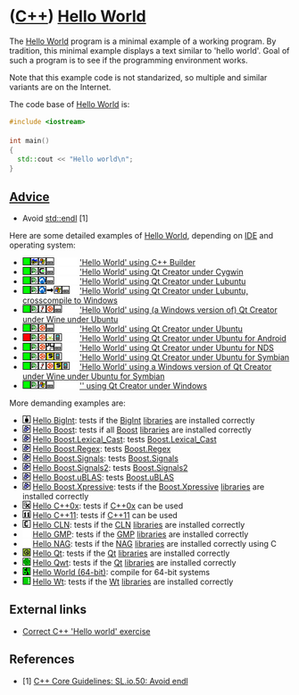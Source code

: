 # ([C++](Cpp.md)) [Hello World](CppHelloWorld.md)

The [Hello World](CppHelloWorld.md) program is a minimal example of a working program.
By tradition, this minimal example displays a text similar to 'hello world'.
Goal of such a program is to see if the programming environment works.

Note that this example code is not standarized, so multiple and similar
variants are on the Internet.

The code base of [Hello World](CppHelloWorld.md) is:

```c++
#include <iostream>

int main() 
{
  std::cout << "Hello world\n"; 
}
```

## [Advice](CppAdvice.md)

 * Avoid [std::endl](CppStdEndl.md) [1]

Here are some detailed examples of [Hello World](CppHelloWorld.md),
depending on [IDE](CppIde.md) and operating system:

-   ![OKAY](PicGreen.png)![C++ Builder](PicCppBuilder.png)![Windows](PicWindows.png)![Desktop](PicDesktop.png)![ ](PicSpacer.png)![ ](PicSpacer.png)![ ](PicSpacer.png) ['Hello World' using C++ Builder](CppHelloWorldCppBuilder.md)
-   ![OKAY](PicGreen.png)![Qt Creator](PicQtCreator.png)![Cygwin](PicCygwin.png)![Desktop](PicDesktop.png)![ ](PicSpacer.png)![ ](PicSpacer.png)![ ](PicSpacer.png) ['Hello World' using Qt Creator under
    Cygwin](CppHelloWorldQtCreatorCygwin.md)
-   ![OKAY](PicGreen.png)![Qt Creator](PicQtCreator.png)![Lubuntu](PicLubuntu.png)![Desktop](PicDesktop.png)![ ](PicSpacer.png)![ ](PicSpacer.png)![ ](PicSpacer.png) ['Hello World' using Qt Creator under
    Lubuntu](CppHelloWorldQtCreatorLubuntu.md)
-   ![OKAY](PicGreen.png)![Qt Creator](PicQtCreator.png)![Lubuntu](PicLubuntu.png)![to](PicTo.png)![Windows](PicWindows.png)![Desktop](PicDesktop.png)![ ](PicSpacer.png) ['Hello World' using Qt Creator under Lubuntu,
    crosscompile to Windows](CppHelloWorldQtCreatorLubuntuToWindows.md)
-   ![OKAY](PicGreen.png)![Qt Creator](PicQtCreator.png)![Wine](PicWine.png)![Ubuntu](PicUbuntu.png)![Desktop](PicDesktop.png)![ ](PicSpacer.png)![ ](PicSpacer.png) ['Hello World' using (a Windows
    version of) Qt Creator under Wine under
    Ubuntu](CppHelloWorldQtCreatorWineUbuntu.md)
-   ![OKAY](PicGreen.png)![Qt Creator](PicQtCreator.png)![Ubuntu](PicUbuntu.png)![Desktop](PicDesktop.png)![ ](PicSpacer.png)![ ](PicSpacer.png)![ ](PicSpacer.png) ['Hello World' using Qt Creator under
    Ubuntu](CppHelloWorldQtCreatorUbuntu.md)
-   ![FAIL](PicRed.png)![Qt Creator](PicQtCreator.png)![Ubuntu](PicUbuntu.png)![Android](PicAndroid.png)![Mobile](PicMobile.png)![ ](PicSpacer.png)![ ](PicSpacer.png) ['Hello World' using Qt Creator
    under Ubuntu for Android](CppHelloWorldQtCreatorUbuntuAndroid.md)
-   ![OKAY](PicGreen.png)![Qt Creator](PicQtCreator.png)![Ubuntu](PicUbuntu.png)![NDS](PicNds.png)![Desktop](PicDesktop.png)![ ](PicSpacer.png)![ ](PicSpacer.png) ['Hello World' using Qt Creator
    under Ubuntu for NDS](CppHelloWorldQtCreatorUbuntuNds.md)
-   ![OKAY](PicGreen.png)![Qt Creator](PicQtCreator.png)![Ubuntu](PicUbuntu.png)![Symbian](PicSymbian.png)![Mobile](PicMobile.png)![ ](PicSpacer.png)![ ](PicSpacer.png) ['Hello World' using Qt Creator
    under Ubuntu for Symbian](CppHelloWorldQtCreatorUbuntuSymbian.md)
-   ![OKAY](PicGreen.png)![Qt Creator](PicQtCreator.png)![Wine](PicWine.png)![Ubuntu](PicUbuntu.png)![Symbian](PicSymbian.png)![Mobile](PicMobile.png)![ ](PicSpacer.png) ['Hello World' using a Windows version of Qt Creator under Wine under Ubuntu for
    Symbian](CppHelloWorldQtCreatorWineUbuntuSymbian.md)
-   ![OKAY](PicGreen.png)![Qt Creator](PicQtCreator.png)![Windows](PicWindows.png)![Desktop](PicDesktop.png)![ ](PicSpacer.png)![ ](PicSpacer.png)![ ](PicSpacer.png) ['' using Qt Creator under
    Windows](CppHelloWorldQtCreatorWindows.md)

More demanding examples are:

-   ![BigInt](PicBigInt.png) [Hello BigInt](CppHelloBigInt.md): tests
    if the [BigInt](CppBigInt.md) [libraries](CppLibrary.md) are
    installed correctly
-   ![Boost](PicBoost.png) [Hello Boost](CppHelloBoost.md): tests if
    all [Boost](CppBoost.md) [libraries](CppLibrary.md) are installed
    correctly
-   ![Boost](PicBoost.png) [Hello
    Boost.Lexical\_Cast](CppHelloBoostLexical_Cast.md): tests
    [Boost.Lexical\_Cast](CppBoostLexical_Cast.md)
-   ![Boost](PicBoost.png) [Hello Boost.Regex](CppHelloBoostRegex.md):
    tests [Boost.Regex](CppBoostRegex.md)
-   ![Boost](PicBoost.png) [Hello
    Boost.Signals](CppHelloBoostSignals.md): tests
    [Boost.Signals](CppBoostSignals.md)
-   ![Boost](PicBoost.png) [Hello
    Boost.Signals2](CppHelloBoostSignals2.md): tests
    [Boost.Signals2](CppBoostSignals2.md)
-   ![Boost](PicBoost.png) [Hello Boost.uBLAS](CppHelloBoostUblas.md):
    tests [Boost.uBLAS](CppBoostUblas.md)
-   ![Boost](PicBoost.png) [Hello
    Boost.Xpressive](CppHelloBoostXpressive.md): tests if the
    [Boost.Xpressive](CppBoostXpressive.md) [libraries](CppLibrary.md)
    are installed correctly
-   ![C++0x](PicCpp0x.png) [Hello C++0x](CppHelloCpp11.md): tests if
    [C++0x](Cpp11.md) can be used
-   ![C++11](PicCpp11.png) [Hello C++11](CppHelloCpp11.md): tests if
    [C++11](Cpp11.md) can be used
-   ![CLN](PicCln.png) [Hello CLN](CppHelloCln.md): tests if the
    [CLN](CppCln.md) [libraries](CppLibrary.md) are installed
    correctly
-   ![ ](PicSpacer.png) [Hello GMP](CppHelloGmp.md): tests if the
    [GMP](CppGmp.md) [libraries](CppLibrary.md) are installed
    correctly
-   ![ ](PicSpacer.png) [Hello NAG](CppHelloNagC.md): tests if the
    [NAG](CppNag.md) [libraries](CppLibrary.md) are installed
    correctly using C
-   ![Qt](PicQt.png) [Hello Qt](CppHelloQt.md): tests if the
    [Qt](CppQt.md) [libraries](CppLibrary.md) are installed correctly
-   ![Qwt](PicQwt.png) [Hello Qwt](CppHelloQwt.md): tests if the
    [Qt](CppQwt.md) [libraries](CppLibrary.md) are installed correctly
-   ![64-bit](Pic64.png) [Hello World (64-bit)](CppHelloWorld64.md):
    compile for 64-bit systems
-   ![Wt](PicWt.png) [Hello Wt](CppHelloWt.md): tests if the
    [Wt](CppWt.md) [libraries](CppLibrary.md) are installed correctly

## External links

 * [Correct C++ 'Hello world' exercise](https://github.com/richelbilderbeek/correct_cpp_hello_world)

## References

 * [1] [C++ Core Guidelines: SL.io.50: Avoid endl](https://github.com/isocpp/CppCoreGuidelines/blob/master/CppCoreGuidelines.md#Rio-endl)
